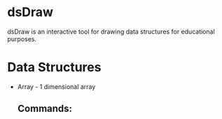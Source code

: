 # dsDraw

dsDraw is an interactive tool for drawing data structures for educational purposes.

# Data Structures

* Array - 1 dimensional array
  ## Commands:
